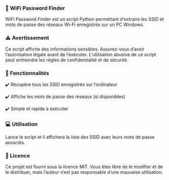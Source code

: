 ### 📡 WiFi Password Finder

WiFi Password Finder est un script Python permettant d'extraire les SSID et mots de passe des réseaux Wi-Fi enregistrés sur un PC Windows.

### ⚠️ Avertissement

Ce script affiche des informations sensibles. Assurez-vous d’avoir l’autorisation légale avant de l’exécuter. L'utilisation abusive de ce script peut enfreindre les règles de confidentialité et de sécurité.

### 🚀 Fonctionnalités

✔️ Récupère tous les SSID enregistrés sur l’ordinateur

✔️ Affiche les mots de passe des réseaux (si disponibles)

✔️ Simple et rapide à exécuter

### 💻 Utilisation

Lance le script et il affichera la liste des SSID avec leurs mots de passe associés.

### 📜 Licence

Ce projet est fourni sous la licence MIT. Vous êtes libre de le modifier et de le distribuer, mais l’auteur n’est pas responsable d’une mauvaise utilisation.
